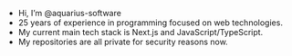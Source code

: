 - Hi, I’m @aquarius-software
- 25 years of experience in programming focused on web technologies.
- My current main tech stack is Next.js and JavaScript/TypeScript.
- My repositories are all private for security reasons now.
<!---
aquarius-software/aquarius-software is a ✨ special ✨ repository because its `README.md` (this file) appears on your GitHub profile.
You can click the Preview link to take a look at your changes.
--->
